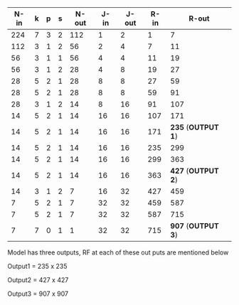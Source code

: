 | **N-in** | **k** | **p** | **s** | **N-out** | **J-in** | **J-out** | **R-in** | **R-out**              |
| -------- | ----- | ----- | ----- | --------- | -------- | --------- | -------- | ---------------------- |
| 224      | 7     | 3     | 2     | 112       | 1        | 2         | 1        | 7                      |
| 112      | 3     | 1     | 2     | 56        | 2        | 4         | 7        | 11                     |
| 56       | 3     | 1     | 1     | 56        | 4        | 4         | 11       | 19                     |
| 56       | 3     | 1     | 2     | 28        | 4        | 8         | 19       | 27                     |
| 28       | 5     | 2     | 1     | 28        | 8        | 8         | 27       | 59                     |
| 28       | 5     | 2     | 1     | 28        | 8        | 8         | 59       | 91                     |
| 28       | 3     | 1     | 2     | 14        | 8        | 16        | 91       | 107                    |
| 14       | 5     | 2     | 1     | 14        | 16       | 16        | 107      | 171                    |
| 14       | 5     | 2     | 1     | 14        | 16       | 16        | 171      | **235** (**OUTPUT 1**) |
| 14       | 5     | 2     | 1     | 14        | 16       | 16        | 235      | 299                    |
| 14       | 5     | 2     | 1     | 14        | 16       | 16        | 299      | 363                    |
| 14       | 5     | 2     | 1     | 14        | 16       | 16        | 363      | **427** (**OUTPUT 2**) |
| 14       | 3     | 1     | 2     | 7         | 16       | 32        | 427      | 459                    |
| 7        | 5     | 2     | 1     | 7         | 32       | 32        | 459      | 587                    |
| 7        | 5     | 2     | 1     | 7         | 32       | 32        | 587      | 715                    |
| 7        | 7     | 0     | 1     | 1         | 32       | 32        | 715      | **907** (**OUTPUT 3**) |

 

Model has three outputs, RF at each of these out puts are mentioned below

Output1  =  235 x 235

Output2  =  427 x 427

Output3  =  907 x 907